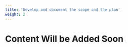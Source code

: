 ```yaml
---
title: 'Develop and document the scope and the plan'
weight: 2
---
```


# Content Will be Added Soon